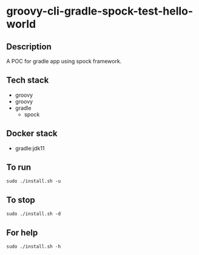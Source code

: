 # groovy-cli-gradle-spock-test-hello-world

## Description
A POC for gradle app using spock framework.

## Tech stack
- groovy
- groovy
- gradle
  - spock

## Docker stack
- gradle:jdk11

## To run
`sudo ./install.sh -u`

## To stop
`sudo ./install.sh -d`

## For help
`sudo ./install.sh -h`
